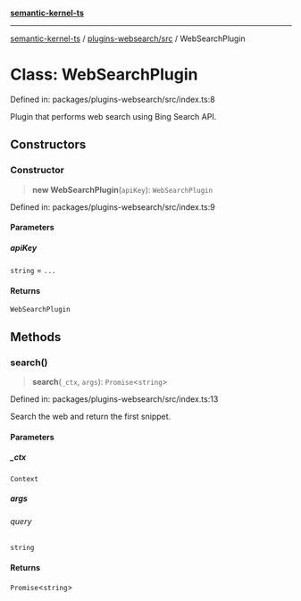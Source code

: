 [**semantic-kernel-ts**](../../../README.md)

***

[semantic-kernel-ts](../../../modules.md) / [plugins-websearch/src](../README.md) / WebSearchPlugin

# Class: WebSearchPlugin

Defined in: packages/plugins-websearch/src/index.ts:8

Plugin that performs web search using Bing Search API.

## Constructors

### Constructor

> **new WebSearchPlugin**(`apiKey`): `WebSearchPlugin`

Defined in: packages/plugins-websearch/src/index.ts:9

#### Parameters

##### apiKey

`string` = `...`

#### Returns

`WebSearchPlugin`

## Methods

### search()

> **search**(`_ctx`, `args`): `Promise`\<`string`\>

Defined in: packages/plugins-websearch/src/index.ts:13

Search the web and return the first snippet.

#### Parameters

##### \_ctx

`Context`

##### args

###### query

`string`

#### Returns

`Promise`\<`string`\>
